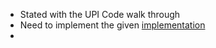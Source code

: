 - Stated with the UPI Code walk through
- Need to implement the given [implementation](UPI/TODO.md)
- 